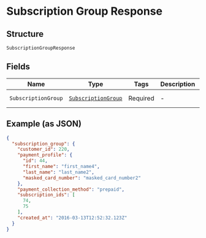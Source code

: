
# Subscription Group Response

## Structure

`SubscriptionGroupResponse`

## Fields

| Name | Type | Tags | Description | Getter | Setter |
|  --- | --- | --- | --- | --- | --- |
| `SubscriptionGroup` | [`SubscriptionGroup`](../../doc/models/subscription-group.md) | Required | - | SubscriptionGroup getSubscriptionGroup() | setSubscriptionGroup(SubscriptionGroup subscriptionGroup) |

## Example (as JSON)

```json
{
  "subscription_group": {
    "customer_id": 220,
    "payment_profile": {
      "id": 44,
      "first_name": "first_name4",
      "last_name": "last_name2",
      "masked_card_number": "masked_card_number2"
    },
    "payment_collection_method": "prepaid",
    "subscription_ids": [
      74,
      75
    ],
    "created_at": "2016-03-13T12:52:32.123Z"
  }
}
```

